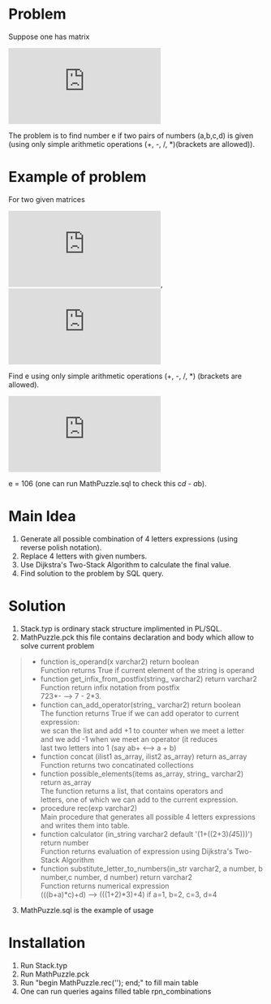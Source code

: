 # Problem

Suppose one has matrix  

![](https://latex.codecogs.com/gif.latex?%5Cbegin%7Bpmatrix%7D%20a%20%26%20%26%20b%5C%5C%20%26%20e%20%26%20%5C%5C%20c%20%26%20%26%20d%20%5Cend%7Bpmatrix%7D)

The problem is to find number e if two pairs of numbers (a,b,c,d) is given (using only simple arithmetic operations (+, -, /, *)(brackets are allowed)).  

# Example of problem

For two given matrices

![](https://latex.codecogs.com/gif.latex?%5Cbegin%7Bpmatrix%7D%203%20%26%20%26%2022%5C%5C%20%26%204%20%26%20%5C%5C%2014%20%26%20%26%205%20%5Cend%7Bpmatrix%7D),  ![](https://latex.codecogs.com/gif.latex?%5Cbegin%7Bpmatrix%7D%2012%20%26%20%26%2011%5C%5C%20%26%2028%20%26%20%5C%5C%2032%20%26%20%26%205%20%5Cend%7Bpmatrix%7D)

Find e using only simple arithmetic operations (+, -, /, *) (brackets are allowed).

![](https://latex.codecogs.com/gif.latex?%5Cbegin%7Bpmatrix%7D%2013%20%26%20%26%206%5C%5C%20%26%20%7B%5Ccolor%7BRed%7D%20e%7D%20%26%20%5C%5C%208%20%26%20%26%2023%20%5Cend%7Bpmatrix%7D)

e = 106 (one can run MathPuzzle.sql to check this c*d - a*b).

# Main Idea

1. Generate all possible combination of 4 letters expressions (using reverse polish notation).  
2. Replace 4 letters with given numbers.  
3. Use Dijkstra's Two-Stack Algorithm to calculate the final value.  
4. Find solution to the problem by SQL query.  

# Solution

1. Stack.typ is ordinary stack structure implimented in PL/SQL.  
2. MathPuzzle.pck this file contains declaration and body which allow to solve current problem  
  >* function is_operand(x varchar2) return boolean  
  >  Function returns True if current element of the string is operand  
  >* function get_infix_from_postfix(string_ varchar2) return varchar2  
  >  Function return infix notation from postfix  
  >  723*- --> 7 - 2*3.  
  >* function can_add_operator(string_ varchar2) return boolean  
  >  The function returns True if we can add operator to current expression:  
  >    we scan the list and add +1 to counter when we meet a letter  
  >    and we add -1 when we meet an operator (it reduces  
  >    last two letters into 1 (say ab+ <--> a + b)  
  >* function concat (ilist1 as_array, ilist2 as_array) return as_array  
  >  Function returns two concatinated collections  
  >* function possible_elements(items as_array, string_ varchar2) return as_array  
  >  The function returns a list, that contains operators and  
  >    letters, one of which we can add to the current expression.  
  >* procedure rec(exp varchar2)  
  >  Main procedure that generates all possible 4 letters expressions and writes them into table.  
  >* function calculator (in_string varchar2 default '(1+((2+3)*(4*5)))') return number  
  >  Function returns evaluation of expression using Dijkstra's Two-Stack Algorithm 
  >* function substitute_letter_to_numbers(in_str varchar2, a number, b number,c number, d number) return varchar2   
  >  Function returns numerical expression  
  >   (((b+a)*c)+d) --> (((1+2)*3)+4) if a=1, b=2, c=3, d=4  
3. MathPuzzle.sql is the example of usage

# Installation 

1. Run Stack.typ
2. Run MathPuzzle.pck
3. Run "begin MathPuzzle.rec(''); end;" to fill main table
4. One can run queries agains filled table rpn_combinations

